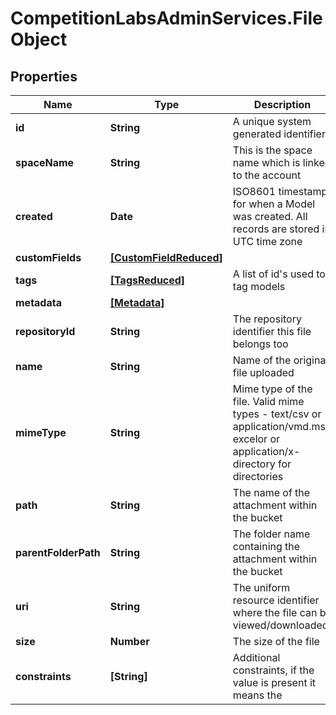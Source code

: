 # CompetitionLabsAdminServices.FileObject

## Properties

Name | Type | Description | Notes
------------ | ------------- | ------------- | -------------
**id** | **String** | A unique system generated identifier | [readonly] 
**spaceName** | **String** | This is the space name which is linked to the account | [readonly] 
**created** | **Date** | ISO8601 timestamp for when a Model was created. All records are stored in UTC time zone | [readonly] 
**customFields** | [**[CustomFieldReduced]**](CustomFieldReduced.md) |  | [optional] 
**tags** | [**[TagsReduced]**](TagsReduced.md) | A list of id&#39;s used to tag models | [optional] 
**metadata** | [**[Metadata]**](Metadata.md) |  | [optional] 
**repositoryId** | **String** | The repository identifier this file belongs too | 
**name** | **String** | Name of the original file uploaded | 
**mimeType** | **String** | Mime type of the file. Valid mime types - text/csv or application/vmd.ms-excelor or application/x-directory for directories | 
**path** | **String** | The name of the attachment within the bucket | 
**parentFolderPath** | **String** | The folder name containing the attachment within the bucket | 
**uri** | **String** | The uniform resource identifier where the file can be viewed/downloaded | [optional] 
**size** | **Number** | The size of the file | [optional] 
**constraints** | **[String]** | Additional constraints, if the value is present it means the | [optional] 


